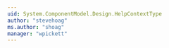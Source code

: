 ```yaml
---
uid: System.ComponentModel.Design.HelpContextType
author: "stevehoag"
ms.author: "shoag"
manager: "wpickett"
---
```

